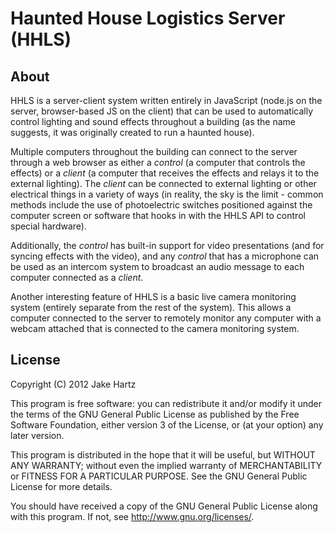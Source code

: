 # Haunted House Logistics Server (HHLS)

## About

HHLS is a server-client system written entirely in JavaScript (node.js on the server, browser-based JS on the client) that can be used to automatically control lighting and sound effects throughout a building (as the name suggests, it was originally created to run a haunted house).

Multiple computers throughout the building can connect to the server through a web browser as either a *control* (a computer that controls the effects) or a *client* (a computer that receives the effects and relays it to the external lighting). The *client* can be connected to external lighting or other electrical things in a variety of ways (in reality, the sky is the limit - common methods include the use of photoelectric switches positioned against the computer screen or software that hooks in with the HHLS API to control special hardware).

Additionally, the *control* has built-in support for video presentations (and for syncing effects with the video), and any *control* that has a microphone can be used as an intercom system to broadcast an audio message to each computer connected as a *client*.

Another interesting feature of HHLS is a basic live camera monitoring system (entirely separate from the rest of the system). This allows a computer connected to the server to remotely monitor any computer with a webcam attached that is connected to the camera monitoring system.

## License

Copyright (C) 2012  Jake Hartz

This program is free software: you can redistribute it and/or modify
it under the terms of the GNU General Public License as published by
the Free Software Foundation, either version 3 of the License, or
(at your option) any later version.

This program is distributed in the hope that it will be useful,
but WITHOUT ANY WARRANTY; without even the implied warranty of
MERCHANTABILITY or FITNESS FOR A PARTICULAR PURPOSE.  See the
GNU General Public License for more details.

You should have received a copy of the GNU General Public License
along with this program.  If not, see <http://www.gnu.org/licenses/>.
